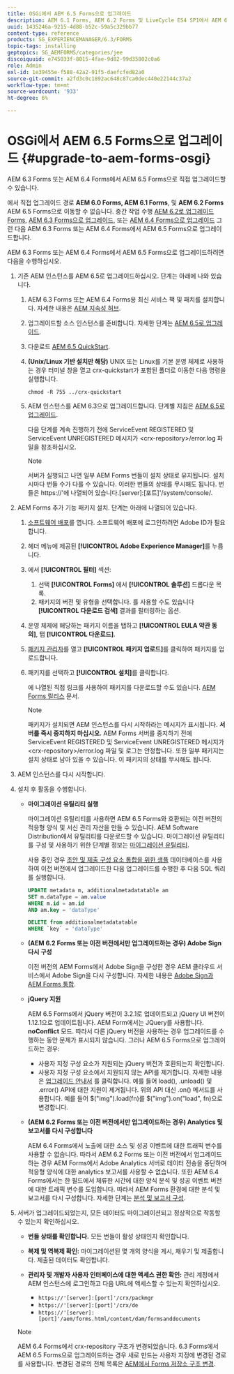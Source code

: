 ```yaml
---
title: OSGi에서 AEM 6.5 Forms으로 업그레이드
description: AEM 6.1 Forms, AEM 6.2 Forms 및 LiveCycle ES4 SP1에서 AEM 6.3 Forms으로 직접 업그레이드할 수 있습니다.
uuid: 1435246a-9215-4d88-b52c-59a5c329bb77
content-type: reference
products: SG_EXPERIENCEMANAGER/6.3/FORMS
topic-tags: installing
geptopics: SG_AEMFORMS/categories/jee
discoiquuid: e745033f-8015-4fae-9d82-99d35802c0a6
role: Admin
exl-id: 1e39455e-f588-42a2-91f5-daefcfed82a0
source-git-commit: a2fd3c0c1892ac648c87ca0dec440e22144c37a2
workflow-type: tm+mt
source-wordcount: '933'
ht-degree: 6%

---
```


# OSGi에서 AEM 6.5 Forms으로 업그레이드 {#upgrade-to-aem-forms-osgi}

AEM 6.3 Forms 또는 AEM 6.4 Forms에서 AEM 6.5 Forms으로 직접 업그레이드할 수 있습니다.

에서 직접 업그레이드 경로 **AEM 6.0 Forms, AEM 6.1 Forms**, 및 **AEM 6.2 Forms** AEM 6.5 Forms으로 이동할 수 없습니다. 중간 작업 수행 [AEM 6.2로 업그레이드 Forms](https://helpx.adobe.com/experience-manager/6-2/forms/using/upgrade.html), [AEM 6.3 Forms으로 업그레이드](https://helpx.adobe.com/experience-manager/6-3/forms/using/upgrade.html), 또는 [AEM 6.4 Forms으로 업그레이드](/help/forms/using/upgrade.md) 그런 다음 AEM 6.3 Forms 또는 AEM 6.4 Forms에서 AEM 6.5 Forms으로 업그레이드합니다.

AEM 6.3 Forms 또는 AEM 6.4 Forms에서 AEM 6.5 Forms으로 업그레이드하려면 다음을 수행하십시오.

1. 기존 AEM 인스턴스를 AEM 6.5로 업그레이드하십시오. 단계는 아래에 나와 있습니다.

   1. AEM 6.3 Forms 또는 AEM 6.4 Forms용 최신 서비스 팩 및 패치를 설치합니다. 자세한 내용은 [AEM 지속성 허브](https://helpx.adobe.com/kr/experience-manager/aem-releases-updates.html).
   1. 업그레이드할 소스 인스턴스를 준비합니다. 자세한 단계는 [AEM 6.5로 업그레이드](/help/sites-deploying/upgrade.md).
   1. 다운로드 [AEM 6.5 QuickStart](/help/sites-deploying/deploy.md#getting%20the%20software).
   1. **(Unix/Linux 기반 설치만 해당)** UNIX 또는 Linux를 기본 운영 체제로 사용하는 경우 터미널 창을 열고 crx-quickstart가 포함된 폴더로 이동한 다음 명령을 실행합니다.

      `chmod -R 755 ../crx-quickstart`

   1. AEM 인스턴스를 AEM 6.3으로 업그레이드합니다. 단계별 지침은 [AEM 6.5로 업그레이드](/help/sites-deploying/upgrade.md).

      다음 단계를 계속 진행하기 전에 ServiceEvent REGISTERED 및 ServiceEvent UNREGISTERED 메시지가 &lt;crx-repository>/error.log 파일을 참조하십시오.

      >[!NOTE]
      >
      >서버가 실행되고 나면 일부 AEM Forms 번들이 설치 상태로 유지됩니다. 설치 시마다 번들 수가 다를 수 있습니다. 이러한 번들의 상태를 무시해도 됩니다. 번들은 https://&#39;에 나열되어 있습니다.[server]:[포트]&#39;/system/console/.

1. AEM Forms 추가 기능 패키지 설치. 단계는 아래에 나열되어 있습니다.

   1. [소프트웨어 배포](https://experience.adobe.com/downloads)를 엽니다. 소프트웨어 배포에 로그인하려면 Adobe ID가 필요합니다.
   1. 헤더 메뉴에 제공된 **[!UICONTROL Adobe Experience Manager]**&#x200B;를 누릅니다.
   1. 에서 **[!UICONTROL 필터]** 섹션:
      1. 선택 **[!UICONTROL Forms]** 에서 **[!UICONTROL 솔루션]** 드롭다운 목록.
      1. 패키지의 버전 및 유형을 선택합니다. 를 사용할 수도 있습니다 **[!UICONTROL 다운로드 검색]** 결과를 필터링하는 옵션.
   1. 운영 체제에 해당하는 패키지 이름을 탭하고 **[!UICONTROL EULA 약관 동의]**, 탭 **[!UICONTROL 다운로드]**.
   1. [패키지 관리자](https://experienceleague.adobe.com/docs/experience-manager-65/administering/contentmanagement/package-manager.html)를 열고 **[!UICONTROL 패키지 업로드]**&#x200B;를 클릭하여 패키지를 업로드합니다.
   1. 패키지를 선택하고 **[!UICONTROL 설치]**&#x200B;를 클릭합니다.

      에 나열된 직접 링크를 사용하여 패키지를 다운로드할 수도 있습니다. [AEM Forms 릴리스](https://helpx.adobe.com/kr/aem-forms/kb/aem-forms-releases.html) 문서.

      >[!NOTE]
      >
      >패키지가 설치되면 AEM 인스턴스를 다시 시작하라는 메시지가 표시됩니다. **서버를 즉시 중지하지 마십시오.** AEM Forms 서버를 중지하기 전에 ServiceEvent REGISTERED 및 ServiceEvent UNREGISTERED 메시지가 &lt;crx-repository>/error.log 파일 및 로그는 안정합니다. 또한 일부 패키지는 설치 상태로 남아 있을 수 있습니다. 이 패키지의 상태를 무시해도 됩니다.

1. AEM 인스턴스를 다시 시작합니다.

1. 설치 후 활동을 수행합니다.

   * **마이그레이션 유틸리티 실행**

      마이그레이션 유틸리티를 사용하면 AEM 6.5 Forms와 호환되는 이전 버전의 적응형 양식 및 서신 관리 자산을 만들 수 있습니다. AEM Software Distribution에서 유틸리티를 다운로드할 수 있습니다. 마이그레이션 유틸리티를 구성 및 사용하기 위한 단계별 정보는 [마이그레이션 유틸리티](../../forms/using/migration-utility.md).

      사용 중인 경우 [초안 및 제출 구성 요소 통합을 위한 샘플](https://helpx.adobe.com/experience-manager/6-3/forms/using/integrate-draft-submission-database.html) 데이터베이스를 사용하여 이전 버전에서 업그레이드한 다음 업그레이드를 수행한 후 다음 SQL 쿼리를 실행합니다.

      ```sql
      UPDATE metadata m, additionalmetadatatable am
      SET m.dataType = am.value
      WHERE m.id = am.id
      AND am.key = 'dataType'
      ```

      ```sql
      DELETE from additionalmetadatatable
      WHERE `key` = 'dataType'
      ```

   * **(AEM 6.2 Forms 또는 이전 버전에서만 업그레이드하는 경우) Adobe Sign 다시 구성**

      이전 버전의 AEM Forms에서 Adobe Sign을 구성한 경우 AEM 클라우드 서비스에서 Adobe Sign을 다시 구성합니다. 자세한 내용은 [Adobe Sign과 AEM Forms 통합](../../forms/using/adobe-sign-integration-adaptive-forms.md).

   * **jQuery 지원**

      AEM 6.5 Forms에서 jQuery 버전이 3.2.1로 업데이트되고 jQuery UI 버전이 1.12.1으로 업데이트됩니다. AEM Form에서는 JQuery를 사용합니다. **noConflict** 모드. 따라서 다른 jQuery 버전을 사용하는 경우 업그레이드를 수행하는 동안 문제가 표시되지 않습니다. 그러나 AEM 6.5 Forms으로 업그레이드하는 경우:

      * 사용자 지정 구성 요소가 지원되는 jQuery 버전과 호환되는지 확인합니다.
      * 사용자 지정 구성 요소에서 지원되지 않는 API를 제거합니다. 자세한 내용은 [업그레이드 안내서](https://jquery.com/upgrade-guide/3.0/) 를 클릭합니다. 예를 들어 load(), .unload() 및 .error() API에 대한 지원이 제거됩니다. 위의 API 대신 .on() 메서드를 사용합니다. 예를 들어 $(&quot;img&quot;).load(fn)를 $(&quot;img&quot;).on(&quot;load&quot;, fn)으로 변경합니다.
   * **(AEM 6.2 Forms 또는 이전 버전에서만 업그레이드하는 경우) Analytics 및 보고서를 다시 구성합니다**

      AEM 6.4 Forms에서 노출에 대한 소스 및 성공 이벤트에 대한 트래픽 변수를 사용할 수 없습니다. 따라서 AEM 6.2 Forms 또는 이전 버전에서 업그레이드하는 경우 AEM Forms에서 Adobe Analytics 서버로 데이터 전송을 중단하며 적응형 양식에 대한 analytics 보고서를 사용할 수 없습니다. 또한 AEM 6.4 Forms에서는 한 필드에서 체류한 시간에 대한 양식 분석 및 성공 이벤트 버전에 대한 트래픽 변수를 도입합니다. 따라서 AEM Forms 환경에 대한 분석 및 보고서를 다시 구성합니다. 자세한 단계는 [분석 및 보고서 구성](../../forms/using/configure-analytics-forms-documents.md).


1. 서버가 업그레이드되었는지, 모든 데이터도 마이그레이션되고 정상적으로 작동할 수 있는지 확인하십시오.

   * **번들 상태를 확인합니다.** 모든 번들이 활성 상태인지 확인합니다.
   * **복제 및 역복제 확인:** 마이그레이션된 몇 개의 양식을 게시, 채우기 및 제출합니다. 제출된 데이터도 확인합니다.
   * **관리자 및 개발자 사용자 인터페이스에 대한 액세스 권한 확인:** 관리 계정에서 AEM 인스턴스에 로그인하고 다음 URL에 액세스할 수 있는지 확인하십시오.

      * `https://'[server]:[port]'/crx/packmgr`
      * `https://'[server]:[port]'/crx/de`
      * `https://'[server]:[port]'/aem/forms.html/content/dam/formsanddocuments`

   >[!NOTE]
   AEM 6.4 Forms에서 crx-repository 구조가 변경되었습니다. 6.3 Forms에서 AEM 6.5 Forms으로 업그레이드하는 경우 새로 만드는 사용자 지정에 변경된 경로를 사용합니다. 변경된 경로의 전체 목록은 [AEM에서 Forms 저장소 구조 변경](/help/sites-deploying/forms-repository-restructuring-in-aem-6-5.md).
